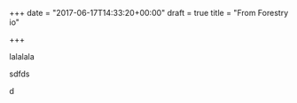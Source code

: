 +++
date = "2017-06-17T14:33:20+00:00"
draft = true
title = "From Forestry io"

+++


lalalala

sdfds

d